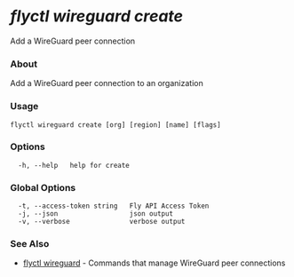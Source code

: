 # _flyctl wireguard create_

Add a WireGuard peer connection

### About

Add a WireGuard peer connection to an organization

### Usage
```
flyctl wireguard create [org] [region] [name] [flags]
```

### Options

```
  -h, --help   help for create
```

### Global Options

```
  -t, --access-token string   Fly API Access Token
  -j, --json                  json output
  -v, --verbose               verbose output
```

### See Also

* [flyctl wireguard](/docs/flyctl/wireguard/)	 - Commands that manage WireGuard peer connections

